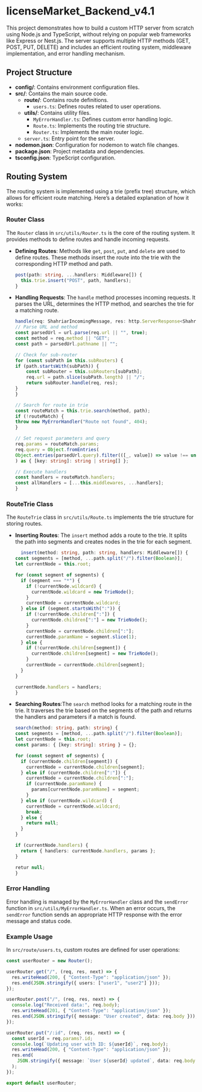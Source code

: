 # licenseMarket_Backend_v4.1

This project demonstrates how to build a custom HTTP server from scratch using Node.js and TypeScript, without relying on popular web frameworks like Express or Nest.js. The server supports multiple HTTP methods (GET, POST, PUT, DELETE) and includes an efficient routing system, middleware implementation, and error handling mechanism.

## Project Structure

- **config/**: Contains environment configuration files.
- **src/**: Contains the main source code.
  - **route/**: Contains route definitions.
    - `users.ts`: Defines routes related to user operations.
  - **utils/**: Contains utility files.
    - `MyErrorHandler.ts`: Defines custom error handling logic.
    - `Route.ts`: Implements the routing trie structure.
    - `Router.ts`: Implements the main router logic.
  - `server.ts`: Entry point for the server.
- **nodemon.json**: Configuration for nodemon to watch file changes.
- **package.json**: Project metadata and dependencies.
- **tsconfig.json**: TypeScript configuration.

## Routing System

The routing system is implemented using a trie (prefix tree) structure, which allows for efficient route matching. Here’s a detailed explanation of how it works:

### Router Class

The `Router` class in `src/utils/Router.ts` is the core of the routing system. It provides methods to define routes and handle incoming requests.

- **Defining Routes**: Methods like `get`, `post`, `put`, and `delete` are used to define routes. These methods insert the route into the trie with the corresponding HTTP method and path.

  ```typescript
  post(path: string, ...handlers: Middleware[]) {
    this.trie.insert("POST", path, handlers);
  }
  ```

- **Handling Requests**: The `handle` method processes incoming requests. It parses the URL, determines the HTTP method, and searches the trie for a matching route.

  ```typescript
  handle(req: ShahriarIncomingMessage, res: http.ServerResponse<ShahriarIncomingMessage>): void {
  // Parse URL and method
  const parsedUrl = url.parse(req.url || "", true);
  const method = req.method || "GET";
  const path = parsedUrl.pathname || "";

  // Check for sub-router
  for (const subPath in this.subRouters) {
  if (path.startsWith(subPath)) {
      const subRouter = this.subRouters[subPath];
      req.url = path.slice(subPath.length) || "/";
      return subRouter.handle(req, res);
  }
  }

  // Search for route in trie
  const routeMatch = this.trie.search(method, path);
  if (!routeMatch) {
  throw new MyErrorHandler("Route not found", 404);
  }

  // Set request parameters and query
  req.params = routeMatch.params;
  req.query = Object.fromEntries(
  Object.entries(parsedUrl.query).filter(([_, value]) => value !== undefined)
  ) as { [key: string]: string | string[] };

  // Execute handlers
  const handlers = routeMatch.handlers;
  const allHandlers = [...this.middlewares, ...handlers];
  }
  ```

### RouteTrie Class

The `RouteTrie` class in `src/utils/Route.ts` implements the trie structure for storing routes.

- **Inserting Routes**: The `insert` method adds a route to the trie. It splits the path into segments and creates nodes in the trie for each segment.

  ```typescript
    insert(method: string, path: string, handlers: Middleware[]) {
  const segments = [method, ...path.split("/").filter(Boolean)];
  let currentNode = this.root;

  for (const segment of segments) {
    if (segment === "*") {
      if (!currentNode.wildcard) {
        currentNode.wildcard = new TrieNode();
      }
      currentNode = currentNode.wildcard;
    } else if (segment.startsWith(":")) {
      if (!currentNode.children[":"]) {
        currentNode.children[":"] = new TrieNode();
      }
      currentNode = currentNode.children[":"];
      currentNode.paramName = segment.slice(1);
    } else {
      if (!currentNode.children[segment]) {
        currentNode.children[segment] = new TrieNode();
      }
      currentNode = currentNode.children[segment];
    }
  }

  currentNode.handlers = handlers;
  }
  ```

- **Searching Routes**:The `search` method looks for a matching route in the trie. It traverses the trie based on the segments of the path and returns the handlers and parameters if a match is found.

  ```typescript
  search(method: string, path: string) {
  const segments = [method, ...path.split("/").filter(Boolean)];
  let currentNode = this.root;
  const params: { [key: string]: string } = {};

  for (const segment of segments) {
    if (currentNode.children[segment]) {
      currentNode = currentNode.children[segment];
    } else if (currentNode.children[":"]) {
      currentNode = currentNode.children[":"];
      if (currentNode.paramName) {
        params[currentNode.paramName] = segment;
      }
    } else if (currentNode.wildcard) {
      currentNode = currentNode.wildcard;
      break;
    } else {
      return null;
    }
  }

  if (currentNode.handlers) {
    return { handlers: currentNode.handlers, params };
  }

  retur null;
  }
  ```

### Error Handling

Error handling is managed by the `MyErrorHandler` class and the `sendError` function in `src/utils/MyErrorHandler.ts`. When an error occurs, the `sendError` function sends an appropriate HTTP response with the error message and status code.

### Example Usage

In `src/route/users.ts`, custom routes are defined for user operations:

```typescript
const userRouter = new Router();

userRouter.get("/", (req, res, next) => {
  res.writeHead(200, { "Content-Type": "application/json" });
  res.end(JSON.stringify({ users: ["user1", "user2"] }));
});

userRouter.post("/", (req, res, next) => {
  console.log("Received data:", req.body);
  res.writeHead(201, { "Content-Type": "application/json" });
  res.end(JSON.stringify({ message: "User created", data: req.body }));
});

userRouter.put("/:id", (req, res, next) => {
  const userId = req.params?.id;
  console.log(`Updating user with ID: ${userId}`, req.body);
  res.writeHead(200, { "Content-Type": "application/json" });
  res.end(
    JSON.stringify({ message: `User ${userId} updated`, data: req.body })
  );
});

export default userRouter;
```
